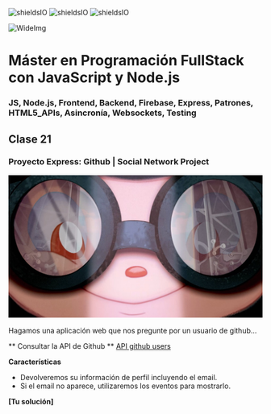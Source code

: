 ![shieldsIO](https://img.shields.io/github/issues/Fictizia/Master-en-programacion-fullstack-con-JavaScript-y-Node.js_ed3.svg)
![shieldsIO](https://img.shields.io/github/forks/Fictizia/Master-en-programacion-fullstack-con-JavaScript-y-Node.js_ed3.svg)
![shieldsIO](https://img.shields.io/github/stars/Fictizia/Master-en-programacion-fullstack-con-JavaScript-y-Node.js_ed3.svg)

![WideImg](http://fictizia.com/img/github/Fictizia-plan-estudios-github.jpg)

# Máster en Programación FullStack con JavaScript y Node.js
### JS, Node.js, Frontend, Backend, Firebase, Express, Patrones, HTML5_APIs, Asincronía, Websockets, Testing

## Clase 21

### Proyecto Express: Github | Social Network Project

![logo](../assets/clase21/6609844a-51cd-4b4d-8db9-08a4ce2eb78d.jpeg)

Hagamos una aplicación web que nos pregunte por un usuario de github...

** Consultar la API de Github **
[API github users](https://developer.github.com/v3/users/)

**Características**
- Devolveremos su información de perfil incluyendo el email.
- Si el email no aparece, utilizaremos los eventos para mostrarlo.

**[Tu solución]**